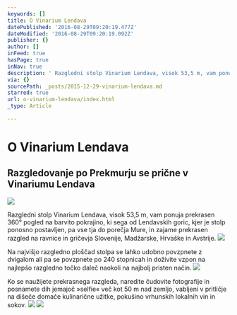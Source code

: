 ```yaml
---
keywords: []
title: O Vinarium Lendava
datePublished: '2016-08-29T09:20:19.477Z'
dateModified: '2016-08-29T09:20:19.092Z'
publisher: {}
author: []
inFeed: true
hasPage: true
inNav: true
description: ' Razgledni stolp Vinarium Lendava, visok 53,5 m, vam ponuja prekrasen 360° pogled na barvito pokrajino, ki sega od Lendavskih goric, kjer je stolp ponosno postavljen, pa vse tja do porečja Mure, in zajame prekrasen razgled na ravnice in gričevja Slovenije, Madžarske, Hrvaške in Avstrije.'
via: {}
sourcePath: _posts/2015-12-29-vinarium-lendava.md
starred: true
url: o-vinarium-lendava/index.html
_type: Article

---
```

# O Vinarium Lendava

## Razgledovanje po Prekmurju se prične v Vinariumu Lendava
![](https://the-grid-user-content.s3-us-west-2.amazonaws.com/9a60400c-a964-4e68-bddb-543ea9ed6bc6.jpg)

Razgledni stolp Vinarium Lendava, visok 53,5 m, vam ponuja prekrasen 360° pogled na barvito pokrajino, ki sega od Lendavskih goric, kjer je stolp ponosno postavljen, pa vse tja do porečja Mure, in zajame prekrasen razgled na ravnice in gričevja Slovenije, Madžarske, Hrvaške in Avstrije.
![](https://the-grid-user-content.s3-us-west-2.amazonaws.com/0c86713e-52e0-4d1d-8b0b-cc3cd7e05daa.png)

Na najvišjo razgledno ploščad stolpa se lahko udobno povzpnete z dvigalom ali pa se povzpnete po 240 stopnicah in doživite vzpon na najlepšo razgledno točko daleč naokoli na najbolj pristen način. ![](https://the-grid-user-content.s3-us-west-2.amazonaws.com/be441fbc-89cf-4af3-8d33-0fb9feabde9e.jpg)

Ko se naužijete prekrasnega razgleda, naredite čudovite fotografije in posnamete dih jemajoč »selfie« več kot 50 m nad zemljo, vabljeni v pritličje na dišeče domače kulinarične užitke, pokušino vrhunskih lokalnih vin in sokov. ![](https://the-grid-user-content.s3-us-west-2.amazonaws.com/e238bb30-64a7-4c19-856c-147c14a1355d.jpg)
![](https://the-grid-user-content.s3-us-west-2.amazonaws.com/c574e7b1-34bb-41e4-8f2c-72ffcae9adfd.jpg)
